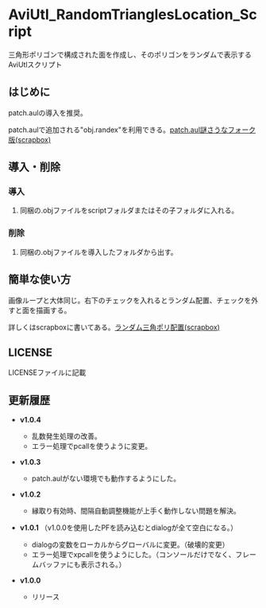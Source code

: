 # AviUtl_RandomTrianglesLocation_Script
三角形ポリゴンで構成された面を作成し、そのポリゴンをランダムで表示するAviUtlスクリプト

## はじめに
patch.aulの導入を推奨。

patch.aulで追加される"obj.randex"を利用できる。[patch.aul謎さうなフォーク版(scrapbox)](https://scrapbox.io/nazosauna/patch.aul)

## 導入・削除
### 導入
1. 同梱の.objファイルをscriptフォルダまたはその子フォルダに入れる。
### 削除
1. 同梱の.objファイルを導入したフォルダから出す。

## 簡単な使い方
画像ループと大体同じ。右下のチェックを入れるとランダム配置、チェックを外すと面を描画する。

詳しくはscrapboxに書いてある。[ランダム三角ポリ配置(scrapbox)](https://scrapbox.io/korarei/%E3%83%A9%E3%83%B3%E3%83%80%E3%83%A0%E4%B8%89%E8%A7%92%E3%83%9D%E3%83%AA%E9%85%8D%E7%BD%AE)

## LICENSE
LICENSEファイルに記載

## 更新履歴
- **v1.0.4**
  - 乱数発生処理の改善。
  - エラー処理でpcallを使うように変更。

- **v1.0.3**
  - patch.aulがない環境でも動作するようにした。

- **v1.0.2**
  - 縁取り有効時、間隔自動調整機能が上手く動作しない問題を解決。

- **v1.0.1** （v1.0.0を使用したPFを読み込むとdialogが全て空白になる。）
  - dialogの変数をローカルからグローバルに変更。（破壊的変更）
  - エラー処理でxpcallを使うようにした。（コンソールだけでなく、フレームバッファにも表示される。）

- **v1.0.0**
  - リリース